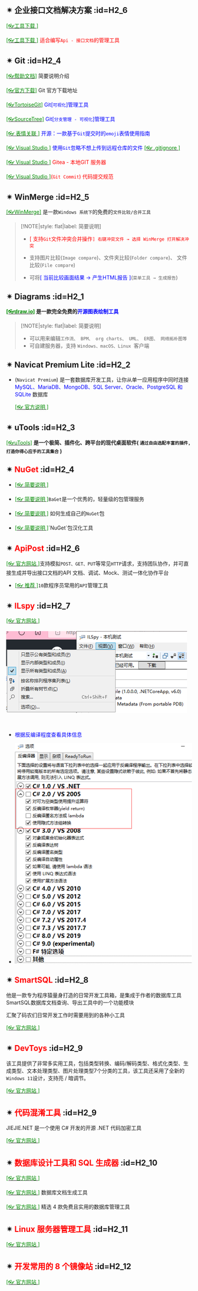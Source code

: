 <br/>

## ✴ 企业接口文档解决方案 :id=H2_6

[<span style='color:#008B00'>[👓工具下载 ]</span>](https://mp.weixin.qq.com/s?__biz=MzI3MDE0NzYwNA==&mid=2651442666&idx=2&sn=3459d7e8278b1086664c555af1fef44b&chksm=f128e491c65f6d87cde915e1836816a8c1308a7ff0c9e144a5082a0c9e3bf60cb19926ac0445&mpshare=1&scene=23&srcid=0313s0bbaPBQXXRSlFXdrNcR&sharer_sharetime=1615614640716&sharer_shareid=59de2f213c6a6639f6a4600116f6fabf#rd ':target=_blank') 

[<span style='color:#008B00'>[👓工具下载 ]</span>](https://mp.weixin.qq.com/s?__biz=MzI3MDE0NzYwNA==&mid=2651444851&idx=3&sn=bf5c17ec5e51976e1c7dcb6fec60c214&chksm=f128ff08c65f761e37828226e64f453b8f4fdb75379f09043971fc7f2c0bd3bed553b1e527aa&mpshare=1&scene=23&srcid=0714w42gaLU0ty6Yq3EWvQFF&sharer_sharetime=1626230209057&sharer_shareid=59de2f213c6a6639f6a4600116f6fabf#rd ':target=_blank') <span style='color:red'>适合编写`Api - 接口文档`的管理工具</span>

## ✴ Git :id=H2_4

[<span style='color:#008B00'>[👓帮助文档]</span>](https://docsifys.gitee.io/docs5/ ':target=_blank') 简要说明介绍

[<span style='color:#008B00'>[👓官方下载]</span>](https://git-scm.com/ ':target=_blank') Git 官方下载地址

[<span style='color:#008B00'>[👓TortoiseGit]</span>](https://tortoisegit.org/download/ ':target=_blank')<span style='color:Blue'> Git[`可视化`]管理工具</span>

[<span style='color:#008B00'>[👓SourceTree]</span>](https://www.sourcetreeapp.com/ ':target=_blank')<span style='color:Blue'> Git[`分支管理 - 可视化`]管理工具</span>

[<span style='color:#008B00'>[👓 表情关联 ]</span>](https://mp.weixin.qq.com/s?__biz=MzAwNTMxMzg1MA==&mid=2654095853&idx=4&sn=f32cc8ebb50937bdb83ec21d26938204&chksm=80d86db8b7afe4ae44c411dc057e2780fc45b438bdc005af82e6175d5ed3a468a4ba2068ba56&mpshare=1&scene=23&srcid=03258mhtM10UkcSj6mCGGWYf&sharer_sharetime=1679708124797&sharer_shareid=a6c83a6b87e114417312bf85e473adcb#rd ':target=_blank')<span style='color:Blue'> 开源：一款基于`Git`提交时的`emoji`表情使用指南</span>

[<span style='color:#008B00'>[👓 Visual Studio ]</span>](https://mp.weixin.qq.com/s?__biz=MzAwNTMxMzg1MA==&mid=2654097755&idx=5&sn=a538dbb4672d4f9ab25ac880e60ec775&chksm=80d8750eb7affc187432663366b02adc2c88fa3b328535e6b9b6d4ef7b7d1a2125405a85fe38&mpshare=1&scene=23&srcid=1103y1RtG3YYNWARW7qkZD8K&sharer_shareinfo=afda37f7d8aa45a0f943aa093efd4429&sharer_shareinfo_first=afda37f7d8aa45a0f943aa093efd4429#rd ':target=_blank')<span style='color:Blue'> 使用`Git`忽略不想上传到远程仓库的文件</span> [<span style='color:#008B00'>[👓 .gitignore ]</span>](https://github.com/github/gitignore/tree/main ':target=_blank')<span style='color:Blue'> </span>

[<span style='color:#008B00'>[👓 Visual Studio ]</span>](https://docs.gitea.com/zh-cn/ ':target=_blank')<span style='color:RED'> Gitea - 本地GIT 服务器</span>

[<span style='color:#008B00'>[👓 Visual Studio ]</span>](https://mp.weixin.qq.com/s?__biz=MzIxMTUzNzM5Ng==&mid=2247513692&idx=1&sn=97566d8f98cf823e2e6aec7859ef1db7&chksm=9615bec19e72558a0070c8544ebeabfcce10b6e4e6eb5d0f68b306f7772908d51bebb2806eb5&mpshare=1&scene=23&srcid=051925RXyekuXh9urlbRTzyf&sharer_shareinfo=cb74ff9f74bee724674270983487fd2f&sharer_shareinfo_first=cb74ff9f74bee724674270983487fd2f#rd ':target=_blank')<span style='color:RED'>(`Git Commit`) 代码提交规范</span>

## ✴ WinMerge :id=H2_5

[<span style='color:#008B00'>[👓WinMerge]</span>](https://winmerge.org/ ':target=_blank') 是一款`Windows 系统下`的免费的`文件比较/合并工具`

>[!NOTE|style: flat|label: 简要说明]
>
>- <span style='color:red'>[ 支持`Git`文件冲突合并操作`] 右键冲突文件 → 选择 WinMerge 打开解决冲突` </span>
>
>- 支持图片比较(`Image compare`)、文件夹比较(`Folder compare`)、 文件比较(`File compare`)
>- 可将<span style='color:Blue'>[ 当前比较画面结果 → 产生HTML报告 ]</span>(`菜单工具 → 生成报告`)



## ✴ Diagrams :id=H2_1

**[<span style='color:#008B00'>[👓draw.io]</span>](https://www.diagrams.net/ ':target=_blank') 是一款完全免费的<span style='color:Blue'>开源图表绘制工具</span>**

>[!NOTE|style: flat|label: 简要说明]
>
>- 可以用来编辑`工作流、 BPM、 org charts、 UML、 ER图、 网络拓朴图等`
>- 可自建服务器，支持 `Windows、macOS、Linux `客户端

## ✴ Navicat Premium Lite :id=H2_2

- (`Navicat Premium`) 是一套数据库开发工具，让你从单一应用程序中同时连接 <span style='color:Blue'>MySQL、MariaDB、MongoDB、SQL Server、Oracle、PostgreSQL 和 SQLite</span> 数据库

  [<span style='color:#008B00'>[👓 官方说明 ]</span>](https://mp.weixin.qq.com/s?__biz=Mzk0NDc1NDkyMQ==&mid=2247483823&idx=1&sn=d5246947be3480e989921c4c36c60033&chksm=c2301fc61c4c0c70c3074295fcf45fce29c717308cd9c86e43df60a846c817f1d9b63e72f8f8&mpshare=1&scene=23&srcid=09276LeywE8iwndKkOF48xXh&sharer_shareinfo=334eca94207a8d0b3fa48c68b5592ad2&sharer_shareinfo_first=c4541492300ecb3ec1d8ae11bd7bc6a2#rd ':target=_blank')



## ✴ uTools :id=H2_3

[<span style='color:#008B00'>[👓uTools]</span>](https://www.u.tools/ ':target=_blank') **是一个极简、插件化、跨平台的现代桌面软件( `通过自由选配丰富的插件, 打造你得心应手的工具集合` )**



## ✴ <span style='color:red'>NuGet</span> :id=H2_4

- [<span style='color:#008B00'>[👓 简要说明 ]</span>](https://mp.weixin.qq.com/s?__biz=MzAwNTMxMzg1MA==&mid=2654089798&idx=4&sn=aa6b711edcb7dabac2d7603d7f8b0e62&chksm=80d81613b7af9f0585d8e33eed29ea12d04e3435f63dba258e4cf7a8bb1812f573c92dce3f36&mpshare=1&scene=23&srcid=0505gWaG5Thc2MPzJQTNBR6A&sharer_sharetime=1651712499829&sharer_shareid=a6c83a6b87e114417312bf85e473adcb#rd ':target=_blank')

- [<span style='color:#008B00'>[👓 简要说明 ]</span>](https://mp.weixin.qq.com/s?__biz=MzAwNTMxMzg1MA==&mid=2654083296&idx=4&sn=4bc93f543597d2c9a4d92f5a38aa2272&chksm=80d83cb5b7afb5a3fd1c46f509bcc60d80b4298f298cbd0ccf67f98adef36e93e33cde3cc612&mpshare=1&scene=23&srcid=0408dWKjzuyp7NbXJm4N0U91&sharer_sharetime=1617849254481&sharer_shareid=59de2f213c6a6639f6a4600116f6fabf#rd ':target=_blank')`BaGet`是一个优秀的，轻量级的包管理服务

- [<span style='color:#008B00'>[👓 简要说明 ]</span>](https://mp.weixin.qq.com/s?__biz=MzAwNTMxMzg1MA==&mid=2654095954&idx=4&sn=7870c19f305a65d2d04a2ff59f65b337&chksm=80d86e07b7afe7112f506ad86a1bc2d6055f859d618faae017260ce6c276b38d8439c107e464&mpshare=1&scene=23&srcid=0406vBzKijlyONf4zbvWcSJU&sharer_sharetime=1680711556605&sharer_shareid=a6c83a6b87e114417312bf85e473adcb#rd ':target=_blank') 如何生成自己的`NuGet`包

- [<span style='color:#008B00'>[👓 简要说明 ]</span>](https://mp.weixin.qq.com/s?__biz=MzAwNTMxMzg1MA==&mid=2654089640&idx=3&sn=16f4970364830ae2b01dbb4d3880aa37&chksm=80d815fdb7af9ceb5a8743a822a90f2a113c725af96478f32c02339cdb7e7e6e6a6cf160356c&mpshare=1&scene=23&srcid=04270v3mAOQTWvAKrvx22l9D&sharer_sharetime=1651028520317&sharer_shareid=a6c83a6b87e114417312bf85e473adcb#rd':target=_blank')`NuGet`包汉化工具



## ✴ <span style='color:red'>ApiPost</span> :id=H2_6

[<span style='color:#008B00'>[👓 官方网站 ]</span>](https://www.apipost.cn/ ':target=_blank')支持模拟`POST、GET、PUT`等常见`HTTP`请求，支持团队协作，并可直接生成并导出接口文档的API 文档、调试、Mock、测试一体化协作平台

- [<span style='color:#008B00'>[👓 推荐 ]</span>](https://mp.weixin.qq.com/s/i9WwbP8r2BJ3-fPGYbM_fg ':target=_blank')`10`款程序员常用的`API`管理工具

## ✴ <span style='color:red'>ILspy</span> :id=H2_7

[<span style='color:#008B00'>[👓 官方网站 ]</span>](https://github.com/icsharpcode/ILSpy/releases ':target=_blank') 

![image-20220616143609841](wwwroot/DocImages/image-20220616143609841.png)

<br/>

- <span style='color:Blue'>根据反编译程度查看具体信息</span>

- ![image-20220616143806051](wwwroot/DocImages/image-20220616143806051.png)



## ✴ <span style='color:red'>SmartSQL</span> :id=H2_8

他是一款专为程序猿量身打造的日常开发工具箱，是集成于作者的数据库工具SmartSQL数据库文档查询、导出工具中的一个功能模块

汇聚了码农们日常开发工作时需要用到的各种小工具

[<span style='color:#008B00'>[👓 官方网站 ]</span>](https://mp.weixin.qq.com/s?__biz=MzAwNTMxMzg1MA==&mid=2654095478&idx=1&sn=6ded95181447fdffe64ad6ba6ee944c1&chksm=80d86c23b7afe5355155bebbb32d9e7b8b4fc5ec8fa6617b4b371ea851084217caccb321be40&mpshare=1&scene=23&srcid=021411PCetWF6Ff8AEaaDQUy&sharer_sharetime=1676341672543&sharer_shareid=a6c83a6b87e114417312bf85e473adcb#rd ':target=_blank') 

## ✴ <span style='color:red'>DevToys</span> :id=H2_9

该工具提供了非常多实用工具，包括类型转换、编码/解码类型、格式化类型、生成类型、文本处理类型、图片处理类型7个分类的工具，该工具还采用了全新的`Windows 11`设计，支持亮 / 暗调节。

[<span style='color:#008B00'>[👓 官方网站 ]</span>](https://mp.weixin.qq.com/s?__biz=MzAwNTMxMzg1MA==&mid=2654097305&idx=3&sn=74f7d5ba299a57c631beb6e3ac4d7f4b&chksm=80d86bccb7afe2daf257fe2190cc3549e3faae893bc92195f04a7f2df71c81916921ba27a514&mpshare=1&scene=23&srcid=0902kjGbbfvDX6bsZ2HOHIIo&sharer_shareinfo=f64d19df39e4ca7c02506822b5e9a038&sharer_shareinfo_first=f64d19df39e4ca7c02506822b5e9a038#rd ':target=_blank') 

## ✴ <span style='color:red'>代码混淆工具</span> :id=H2_9

JIEJIE.NET 是一个使用 C# 开发的开源 .NET 代码加密工具

[<span style='color:#008B00'>[👓 官方网站 ]</span>](https://mp.weixin.qq.com/s?__biz=MzAwNTMxMzg1MA==&mid=2654096504&idx=1&sn=c48cdedb6517fe462b4a3d5aa7fa9742&chksm=80d8682db7afe13b7d79a45658621188b024a2a452bde58c290c123c72389b16e15bc3658fac&mpshare=1&scene=23&srcid=0428JXcLgQ2FeyEteAQ4vQSt&sharer_sharetime=1682676778650&sharer_shareid=a6c83a6b87e114417312bf85e473adcb#rd ':target=_blank') 

## ✴ <span style='color:red'>数据库设计工具和 SQL 生成器</span> :id=H2_10

[<span style='color:#008B00'>[👓 官方网站 ]</span>](https://mp.weixin.qq.com/s?__biz=MzAwNTMxMzg1MA==&mid=2654099365&idx=7&sn=7439e16541b84b09d51f11f87c1c1dcf&chksm=80d873f0b7affae60443d932c9962db842ad873d93311f5490435297d8d62177c32332a32e32&mpshare=1&scene=23&srcid=0511C8znfoX4QRoKFU7hwJHM&sharer_shareinfo=082bba43ee351bc48287c61b1feebd25&sharer_shareinfo_first=082bba43ee351bc48287c61b1feebd25#rd ':target=_blank') 

[<span style='color:#008B00'>[👓 官方网站 ]</span>](https://mp.weixin.qq.com/s?__biz=MzAwNTMxMzg1MA==&mid=2654099868&idx=8&sn=17fd0ad54a65874a3b06c36a9a350634&chksm=80d87dc9b7aff4df15bbcca68746b846e2d97d049931d1d62db0ec111ccd207fa08dd7871090&mpshare=1&scene=23&srcid=0729gYe96p6Cu6rvUFh5SnmB&sharer_shareinfo=c7da527b82dd593c3eacd996f399ddf0&sharer_shareinfo_first=c7da527b82dd593c3eacd996f399ddf0#rd ':target=_blank') 数据库文档生成工具

[<span style='color:#008B00'>[👓 官方网站 ]</span>](https://mp.weixin.qq.com/s?__biz=MzIxMTUzNzM5Ng==&mid=2247512288&idx=1&sn=f8b34ee3c7fe44bee8f5b3a656442cb2&chksm=96dac5ce6d6b8c46ce510ceff8cf8c77aa116e6af9a5e4966b1dbd9e4bd2e41384e28989a1f5&mpshare=1&scene=23&srcid=0412Y0hFUCnSCClVqcHLNij8&sharer_shareinfo=a1638827402198f3fb6309958c441252&sharer_shareinfo_first=a1638827402198f3fb6309958c441252#rd ':target=_blank') 精选 4 款免费且实用的数据库管理工具

## ✴ <span style='color:red'> Linux 服务器管理工具</span> :id=H2_11

[<span style='color:#008B00'>[👓 官方网站 ]</span>](https://mp.weixin.qq.com/s?__biz=MzIxMTUzNzM5Ng==&mid=2247508891&idx=1&sn=68c739a70fcb021134ba8cb8d6a336fa&chksm=96e78e8a402c5d669f9fbad28d2a3356c5dc1d4d67a3c82c5695361df0e48340c0f0840db864&mpshare=1&scene=23&srcid=1229nvWkmgCRldAayJtoCnuj&sharer_shareinfo=e642670e37c8c57e24d9a3d8fa58a95b&sharer_shareinfo_first=e642670e37c8c57e24d9a3d8fa58a95b#rd ':target=_blank') 

## ✴ <span style='color:red'> 开发常用的 8 个镜像站</span> :id=H2_12

[<span style='color:#008B00'>[👓 官方网站 ]</span>](https://mp.weixin.qq.com/mp/wappoc_appmsgcaptcha?poc_token=HJI1-mejJTirzKq1fN_KFSpVWrOPwYkuEu6eO1ve&target_url=https%3A%2F%2Fmp.weixin.qq.com%2Fs%3F__biz%3DMzI3ODcxMzQzMw%3D%3D%26mid%3D2247616026%26idx%3D2%26sn%3Db57d8cd26a58491a688af3deb1cc3046%26chksm%3Deaa212e9a86aa0465c4f54898b688c698851ec8bb81bfd8d5dfe086882853b409b88d07059dc%26mpshare%3D1%26scene%3D23%26srcid%3D04107PbWNH28jOQtVLOskhyL%26sharer_shareinfo%3D8b9a271c1bfbcc309e265ddf52788f55%26sharer_shareinfo_first%3D8b9a271c1bfbcc309e265ddf52788f55#rd ':target=_blank') 

